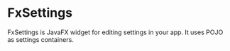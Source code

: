 # FxSettings
FxSettings is JavaFX widget for editing settings in your app. It uses POJO as settings containers.
